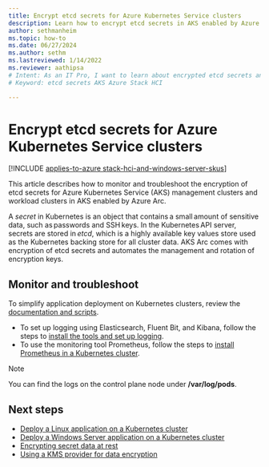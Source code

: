 ```yaml
---
title: Encrypt etcd secrets for Azure Kubernetes Service clusters
description: Learn how to encrypt etcd secrets in AKS enabled by Azure Arc.
author: sethmanheim
ms.topic: how-to
ms.date: 06/27/2024
ms.author: sethm 
ms.lastreviewed: 1/14/2022
ms.reviewer: aathipsa
# Intent: As an IT Pro, I want to learn about encrypted etcd secrets and how they are used in my AKS deployment. 
# Keyword: etcd secrets AKS Azure Stack HCI 

---
```


# Encrypt etcd secrets for Azure Kubernetes Service clusters

[!INCLUDE [applies-to-azure stack-hci-and-windows-server-skus](includes/aks-hci-applies-to-skus/aks-hybrid-applies-to-azure-stack-hci-windows-server-sku.md)]

This article describes how to monitor and troubleshoot the encryption of etcd secrets for Azure Kubernetes Service (AKS) management clusters and workload clusters in AKS enabled by Azure Arc.

A *secret* in Kubernetes is an object that contains a small amount of sensitive data, such as passwords and SSH keys. In the Kubernetes API server, secrets are stored in *etcd*, which is a highly available key values store used as the Kubernetes backing store for all cluster data. AKS Arc comes with encryption of etcd secrets and automates the management and rotation of encryption keys.

## Monitor and troubleshoot

To simplify application deployment on Kubernetes clusters, review the [documentation and scripts](https://github.com/microsoft/AKS-HCI-Apps).

- To set up logging using Elasticsearch, Fluent Bit, and Kibana, follow the steps to [install the tools and set up logging](https://github.com/microsoft/AKS-HCI-Apps/tree/main/Logging).
- To use the monitoring tool Prometheus, follow the steps to [install Prometheus in a Kubernetes cluster](https://github.com/microsoft/AKS-HCI-Apps/tree/main/Monitoring#certs-and-keys-monitoring).

> [!NOTE]
> You can find the logs on the control plane node under **/var/log/pods**.

## Next steps

- [Deploy a Linux application on a Kubernetes cluster](./deploy-linux-application.md)
- [Deploy a Windows Server application on a Kubernetes cluster](./deploy-windows-application.md)
- [Encrypting secret data at rest](https://kubernetes.io/docs/tasks/administer-cluster/encrypt-data)
- [Using a KMS provider for data encryption](https://kubernetes.io/docs/tasks/administer-cluster/kms-provider/)
